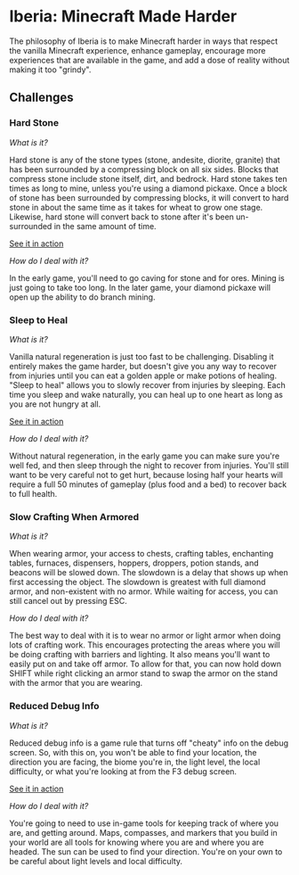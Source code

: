 Iberia: Minecraft Made Harder
====================

The philosophy of Iberia is to make Minecraft harder in ways that respect the vanilla Minecraft
experience, enhance gameplay, encourage more experiences that are available in the game, and add
a dose of reality without making it too "grindy".

Challenges
----------

### Hard Stone

*What is it?*

Hard stone is any of the stone types (stone, andesite, diorite, granite) that has been surrounded
by a compressing block on all six sides. Blocks that compress stone include stone itself, dirt, 
and bedrock. Hard stone takes ten times as long to mine, unless you're using a diamond pickaxe.
Once a block of stone has been surrounded by compressing blocks, it will convert to hard stone in
about the same time as it takes for wheat to grow one stage. Likewise, hard stone will convert
back to stone after it's been un-surrounded in the same amount of time. 

[See it in action](http://imgur.com/a/9ognN)

*How do I deal with it?*

In the early game, you'll need to go caving for stone and for ores. Mining is just going to take
too long. In the later game, your diamond pickaxe will open up the ability to do branch mining.

### Sleep to Heal

*What is it?*

Vanilla natural regeneration is just too fast to be challenging. Disabling it entirely makes the 
game harder, but doesn't give you any way to recover from injuries until you can eat a golden
apple or make potions of healing. "Sleep to heal" allows you to slowly recover from injuries by
sleeping. Each time you sleep and wake naturally, you can heal up to one heart as long as you are
not hungry at all.

[See it in action](http://imgur.com/a/i01Xy)

*How do I deal with it?*

Without natural regeneration, in the early game you can make sure you're well fed, and then sleep
through the night to recover from injuries. You'll still want to be very careful not to get hurt,
because losing half your hearts will require a full 50 minutes of gameplay (plus food and a bed)
to recover back to full health. 

### Slow Crafting When Armored

*What is it?*

When wearing armor, your access to chests, crafting tables, enchanting tables, furnaces,
dispensers, hoppers, droppers, potion stands, and beacons will be slowed down. The slowdown is a
delay that shows up when first accessing the object. The slowdown is greatest with full diamond
armor, and non-existent with no armor. While waiting for access, you can still cancel out by
pressing ESC.

*How do I deal with it?*

The best way to deal with it is to wear no armor or light armor when doing lots of crafting work.
This encourages protecting the areas where you will be doing crafting with barriers and lighting.
It also means you'll want to easily put on and take off armor. To allow for that, you can now hold
down SHIFT while right clicking an armor stand to swap the armor on the stand with the armor that
you are wearing.

### Reduced Debug Info

*What is it?*

Reduced debug info is a game rule that turns off "cheaty" info on the debug screen. So, with this
on, you won't be able to find your location, the direction you are facing, the biome you're in, 
the light level, the local difficulty, or what you're looking at from the F3 debug screen. 

[See it in action](https://imgur.com/a/6irIP)

*How do I deal with it?*

You're going to need to use in-game tools for keeping track of where you are, and getting around.
Maps, compasses, and markers that you build in your world are all tools for knowing where you are
and where you are headed. The sun can be used to find your direction. You're on your own to be
careful about light levels and local difficulty.
